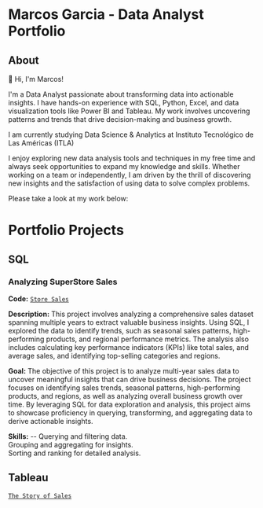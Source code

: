 # Marcos Garcia - Data Analyst Portfolio
## About

👋 Hi, I'm Marcos!

I'm a Data Analyst passionate about transforming data into actionable insights. I have hands-on experience with SQL, Python, Excel, and data visualization tools like Power BI and Tableau. My work involves uncovering patterns and trends that drive decision-making and business growth.

I am currently studying Data Science & Analytics at Instituto Tecnológico de Las Américas (ITLA)

I enjoy exploring new data analysis tools and techniques in my free time and always seek opportunities to expand my knowledge and skills. Whether working on a team or independently, I am driven by the thrill of discovering new insights and the satisfaction of using data to solve complex problems.

Please take a look at my work below:

# Portfolio Projects
## SQL

### Analyzing SuperStore Sales
**Code:** [`Store Sales`](https://github.com/marcos-garcia-csv/Portofio-Projects-/blob/main/SuperStore%20Sales.sql)

**Description:** This project involves analyzing a comprehensive sales dataset spanning multiple years to extract valuable business insights. Using SQL, I explored the data to identify trends, such as seasonal sales patterns, high-performing products, and regional performance metrics. The analysis also includes calculating key performance indicators (KPIs) like total sales, and average sales, and identifying top-selling categories and regions.

**Goal:** The objective of this project is to analyze multi-year sales data to uncover meaningful insights that can drive business decisions. The project focuses on identifying sales trends, seasonal patterns, high-performing products, and regions, as well as analyzing overall business growth over time. By leveraging SQL for data exploration and analysis, this project aims to showcase proficiency in querying, transforming, and aggregating data to derive actionable insights.

**Skills:** 
  -- Querying and filtering data.  
  Grouping and aggregating for insights.  
  Sorting and ranking for detailed analysis.

## Tableau

[`The Story of Sales`](https://public.tableau.com/app/profile/marcos.garcia6213/viz/SuperStoreSales_17357885091090/TheStoryofSales?publish=yes)
